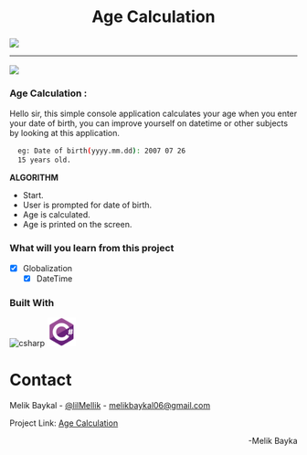 <h1 align="center">Age Calculation</h1>
<img align="center" src="https://user-images.githubusercontent.com/76618468/187696318-ae099492-3029-4f85-a30f-d3e1da094699.jpg">
<hr>
<img align="center" src="https://user-images.githubusercontent.com/76618468/187696396-d42ebd3b-d8ef-40c1-a089-5c8682f7a0fc.jpg">

<h3>Age Calculation :</h3>

Hello sir, this simple console application calculates your age when you enter your date of birth, you can improve yourself on datetime or other subjects by looking at this application.

```bash
  eg: Date of birth(yyyy.mm.dd): 2007 07 26
  15 years old.
```

<b>ALGORITHM</b>

- Start.
- User is prompted for date of birth.
- Age is calculated.
- Age is printed on the screen.

<h3>What will you learn from this project</h3>

- [x] Globalization
  - [X] DateTime

<h3>Built With</h3>
<img src="https://user-images.githubusercontent.com/76618468/185224412-9aa949ad-6e10-4304-9385-8ca74633934b.png" alt="csharp" width="50" height="50"/>
<img src="https://raw.githubusercontent.com/devicons/devicon/master/icons/csharp/csharp-original.svg" alt="csharp" width="50" height="50"/>

<h1>Contact</h1>

Melik Baykal - [@lilMellik](https://twitter.com/lilMellik) - melikbaykal06@gmail.com

Project Link: [Age Calculation](https://github.com/Melik-B/AgeCalculation)

<p align="right">-Melik Bayka</p>
